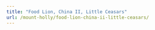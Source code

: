 ```yaml
---
title: "Food Lion, China II, Little Ceasars"
url: /mount-holly/food-lion-china-ii-little-ceasars/
---
```

